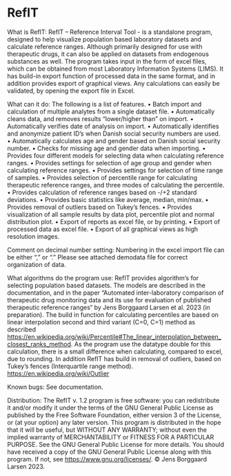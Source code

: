 # RefIT

What is RefIT:
RefIT – Reference Interval Tool - is a standalone program, designed to help visualize population based laboratory datasets and calculate reference ranges. Although primarily designed for use with therapeutic drugs, it can also be applied on datasets from endogenous substances as well. The program takes input in the form of excel files, which can be obtained from most Laboratory Information Systems (LIMS). It has build-in export function of processed data in the same format, and in addition provides export of graphical views. Any calculations can easily be validated, by opening the export file in Excel.

What can it do:
The following is a list of features.
•	Batch import and calculation of multiple analytes from a single dataset file.
•	Automatically cleans data, and removes results “lower/higher than” on import.
•	Automatically verifies date of analysis on import.
•	Automatically identifies and anonymize patient ID’s when Danish social security numbers are used. 
•	Automatically calculates age and gender based on Danish social security number.
•	Checks for missing age and gender data when importing.
•	Provides four different models for selecting data when calculating reference ranges. 
•	Provides settings for selection of age group and gender when calculating reference ranges.
•	Provides settings for selection of time range of samples.
•	Provides selection of percentile range for calculating therapeutic reference ranges, and three modes of 
calculating the percentile.
•	Provides calculation of reference ranges based on -/+2 standard deviations.
•	Provides basic statistics like average, median, min/max.
•	Provides removal of outliers based on Tukey’s fences.
•	Provides visualization of all sample results by data plot, percentile plot and normal distribution plot.
•	Export of reports as excel file, or by printing.
•	Export of processed data as excel file.
•	Export of all graphical views as high resolution images. 

Comment on decimal number setting:
Numbering in the excel import file can be either “,” or “.” Please see attached demodata file for correct organization of data.

What algorithms do the program use:
RefIT provides algorithm‘s for selecting population based datasets. The models are described in the documentation, and in the paper “Automated inter-laboratory comparison of therapeutic drug monitoring data and its use for evaluation of published therapeutic reference ranges“ by Jens Borggaard Larsen et al. 2023 (in preparation).
The build in function for calculating percentiles are based on linear interpolation second and third variant (C=0, C=1) method as described https://en.wikipedia.org/wiki/Percentile#The_linear_interpolation_between_closest_ranks_method.
As the program use the datatype double for this calculation, there is a small difference when calculating, compared to excel, due to rounding. 
In addition RefIT has build in removal of outliers, based on Tukey’s fences (Interquartile range method). https://en.wikipedia.org/wiki/Outlier

Known bugs:
See documentation.

Distribution:
The RefIT v. 1.2 program is free software: you can redistribute it and/or modify it under the terms of the GNU General Public License as published by the Free Software Foundation, either version 3 of the License, or (at your option) any later version.
This program is distributed in the hope that it will be useful, but WITHOUT ANY WARRANTY; without even the implied warranty of MERCHANTABILITY or FITNESS FOR A PARTICULAR PURPOSE. See the GNU General Public License for more details.
You should have received a copy of the GNU General Public License along with this program. If not, see <https://www.gnu.org/licenses/>.
© Jens Borggaard Larsen 2023.

